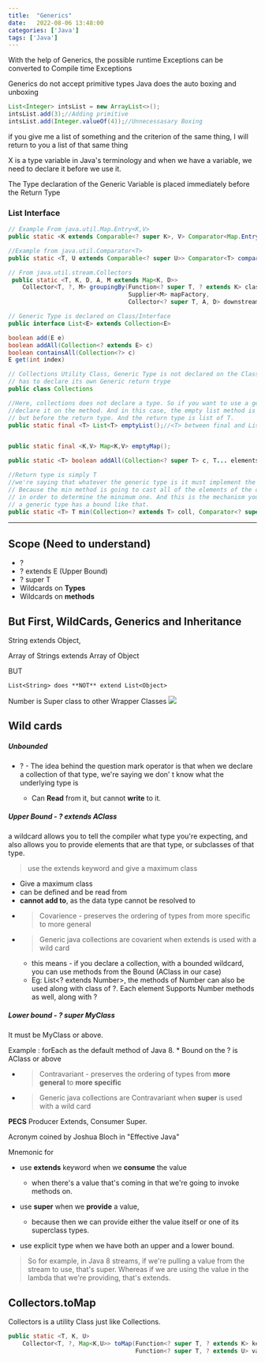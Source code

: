 ```yaml
---
title:  "Generics"
date:   2022-08-06 13:48:00
categories: ['Java']
tags: ['Java']
---
```


With the help of Generics, the possible runtime Exceptions can be converted to
        Compile time Exceptions 


Generics do not accept primitive types
Java does the auto boxing and unboxing

```java
List<Integer> intsList = new ArrayList<>();
intsList.add(3);//Adding primitive
intsList.add(Integer.valueOf(4));//Unnecessasary Boxing
```


if you give me a list of something and the criterion of the same thing, I will return to you a list of that same thing

X is a type variable in Java's terminology and when we have a variable, we need to declare it before we use it.

The Type declaration of the Generic Variable is placed immediately before the Return Type

### List Interface

```java
// Example From java.util.Map.Entry<K,V>
public static <K extends Comparable<? super K>, V> Comparator<Map.Entry<K,V>> comparingByKey();

//Example from java.util.Comparator<T>
public static <T, U extends Comparable<? super U>> Comparator<T> comparing(Function<? super T, ? extends U> keyExtractor)

// From java.util.stream.Collectors
 public static <T, K, D, A, M extends Map<K, D>>
    Collector<T, ?, M> groupingBy(Function<? super T, ? extends K> classifier,
                                  Supplier<M> mapFactory,
                                  Collector<? super T, A, D> downstream);
```

```java
// Generic Type is declared on Class/Interface
public interface List<E> extends Collection<E>

boolean add(E e)
boolean addAll(Collection<? extends E> c)
boolean containsAll(Collection<?> c)
E get(int index)
```

```java
// Collections Utility Class, Generic Type is not declared on the Class so each method
// has to declare its own Generic return trype
public class Collections

//Here, collections does not declare a type. So if you want to use a generic type, you have to 
//declare it on the method. And in this case, the empty list method is declaring T after the word final, 
// but before the return type. And the return type is list of T.
public static final <T> List<T> emptyList();//<T> between final and List<T>


public static final <K,V> Map<K,V> emptyMap();

public static <T> boolean addAll(Collection<? super T> c, T... elements);

//Return type is simply T
//we're saying that whatever the generic type is it must implement the comparable interface. 
// Because the min method is going to cast all of the elements of the collection to comparable, 
// in order to determine the minimum one. And this is the mechanism you use in order to declare that 
// a generic type has a bound like that. 
public static <T> T min(Collection<? extends T> coll, Comparator<? super T> comp);
```

-----

## Scope (Need to understand)

* ?
* ? extends E (Upper Bound)
* ? super T
* Wildcards on **Types**
* Wildcards on **methods**

## But First, WildCards, Generics and Inheritance

String extends Object,

Array of Strings extends Array of Object

BUT

```
List<String> does **NOT** extend List<Object>
```

Number is Super class to other Wrapper Classes
![](https://docs.oracle.com/javase/tutorial/figures/java/objects-numberHierarchy.gif)

## Wild cards

##### Unbounded

- ? - The idea behind the question mark operator is that when we declare a collection of that type, we're saying we don'
  t know what the underlying type is

    * Can **Read** from it, but cannot **write** to it.

##### Upper Bound - ? extends AClass

a wildcard allows you to tell the compiler what type you're expecting, and also allows you to provide elements that are
that type, or subclasses of that type.

> use the extends keyword and give a maximum class

* Give a maximum class
* can be defined and be read from
* **cannot add to**, as the data type cannot be resolved to
* > Covarience - preserves the ordering of types from more specific to more general
* > Generic java collections are covarient when extends is used with a wild card
    * this means - if you declare a collection, with a bounded wildcard, you can use methods from the Bound (AClass in
      our case)
    * Eg: List<? extends Number>, the methods of Number can also be used along with class of ?. Each element Supports
      Number methods as well, along with ?

##### Lower bound - ? super MyClass

It must be MyClass or above.

Example : forEach as the default method of Java 8. * Bound on the ? is AClass or above

* > Contravariant - preserves the ordering of types from **more general** to **more specific**
* > Generic java collections are Contravariant when **super** is used with a wild card

**PECS**  Producer Extends, Consumer Super.

Acronym coined by Joshua Bloch in "Effective Java"

Mnemonic for

- use **extends** keyword when we **consume** the value
    - when there's a value that's coming in that we're going to invoke methods on.

- use **super** when we **provide** a value,
    - because then we can provide either the value itself or one of its superclass types.

- use explicit type when we have both an upper and a lower bound.

> So for example, in Java 8 streams, if we're pulling a value from the stream to use, that's super. Whereas if we are using the value in the lambda that we're providing, that's extends.

## Collectors.toMap

Collectors is a utility Class just like Collections.


```java
public static <T, K, U>
    Collector<T, ?, Map<K,U>> toMap(Function<? super T, ? extends K> keyMapper,
                                    Function<? super T, ? extends U> valueMapper)
```